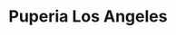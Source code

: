 ---
title: "Puperia Los Angeles"
url: /llanos-de-santa-lucia/puperia-los-angeles/
shop: Lebensmittel
---